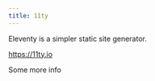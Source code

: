 ```yaml
---
title: 11ty
---
```


Eleventy is a simpler static site generator.

<https://11ty.io>

<!--more-->

Some more info
